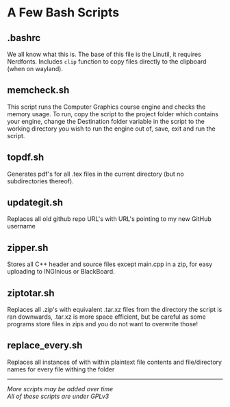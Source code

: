 # A Few Bash Scripts
## .bashrc
We all know what this is. The base of this file is the Linutil, it requires Nerdfonts. Includes `clip` function to copy files directly to the clipboard (when on wayland).

## memcheck.sh
This script runs the Computer Graphics course engine and checks the memory usage.
To run, copy the script to the project folder which contains your engine, change the Destination folder variable in the script to the working directory you wish to run the engine out of, save, exit and run the script.

## topdf.sh
Generates pdf's for all .tex files in the current directory (but no subdirectories thereof).

## updategit.sh
Replaces all old github repo URL's with URL's pointing to my new GitHub username

## zipper.sh
Stores all C++ header and source files except main.cpp in a zip, for easy uploading to INGInious or BlackBoard.

## ziptotar.sh
Replaces all .zip's with equivalent .tar.xz files from the directory the script is ran downwards, .tar.xz is more space efficient, but be careful as some programs store files in zips and you do not want to overwrite those!

## replace_every.sh
Replaces all instances of <argument1> with <argument2> within plaintext file contents and file/directory names for every file withing the folder <argument3>

---------------------------------------------------------

*More scripts may be added over time\
All of these scripts are under GPLv3*

